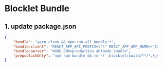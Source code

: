 # Blocklet Bundle

## 1. update package.json

```json
{
    "bundle": "yarn clean && npm-run-all bundle:*",
    "bundle:client": "REACT_APP_API_PREFIX=\"\" REACT_APP_APP_NAME=\"Crypto 2048\" react-scripts build",
    "bundle:server": "NODE_ENV=production abtnode bundle",
    "prepublishOnly": "npm run bundle && rm -f _blocklet/build/**/*.{js,css}.map",
}
```
